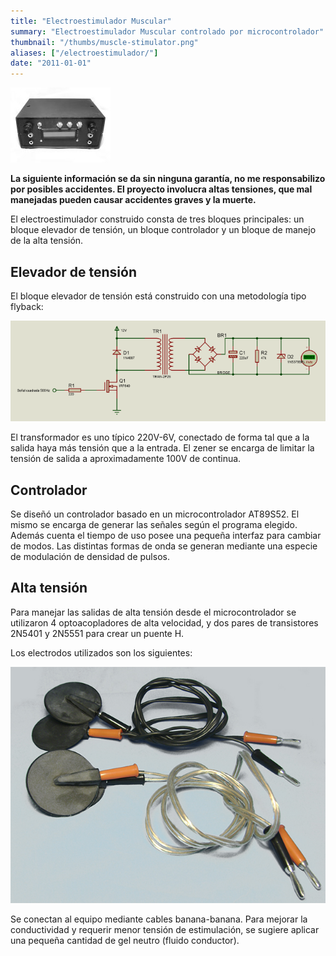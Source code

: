 ```yaml
---
title: "Electroestimulador Muscular"
summary: "Electroestimulador Muscular controlado por microcontrolador"
thumbnail: "/thumbs/muscle-stimulator.png"
aliases: ["/electroestimulador/"]
date: "2011-01-01"
---
```

	
![Electroestimulador](/images/electro4.jpg)

**La siguiente información se da sin ninguna garantía, no me responsabilizo por posibles accidentes. El proyecto involucra altas tensiones, que mal manejadas pueden causar accidentes graves y la muerte.**

El electroestimulador construido consta de tres bloques principales: un bloque elevador de tensión, un bloque controlador y un bloque de manejo de la alta tensión.

## Elevador de tensión

El bloque elevador de tensión está construido con una metodología tipo flyback:

![Flyback inverter](/images/inversor.png)

El transformador es uno típico 220V-6V, conectado de forma tal que a la salida haya más tensión que a la entrada. El zener se encarga de limitar la tensión de salida a aproximadamente 100V de continua.

## Controlador
Se diseñó un controlador basado en un microcontrolador AT89S52. El mismo se encarga de generar las señales según el programa elegido. Además cuenta el tiempo de uso posee una pequeña interfaz para cambiar de modos. Las distintas formas de onda se generan mediante una especie de modulación de densidad de pulsos.

## Alta tensión
Para manejar las salidas de alta tensión desde el microcontrolador se utilizaron 4 optoacopladores de alta velocidad, y dos pares de transistores 2N5401 y 2N5551 para crear un puente H. 

Los electrodos utilizados son los siguientes:

![Electrodos para electroestimulador](/images/electro1.jpg)

Se conectan al equipo mediante cables banana-banana. Para mejorar la conductividad y requerir menor tensión de estimulación, se sugiere aplicar una pequeña cantidad de gel neutro (fluido conductor).
